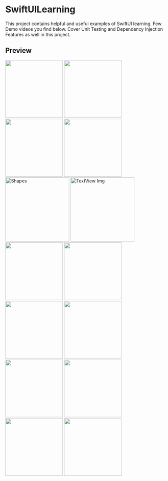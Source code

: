 # SwiftUILearning
This project contains helpful and useful examples of SwiftUI learning.
Few Demo videos you find below.
Cover Unit Testing and Dependency Injection Features as well in this project.
## Preview ##
<img src="https://github.com/TannuKaushk/SwiftUILearning/assets/68506215/40441d33-195c-450c-8b8e-a35ce6530011.gif" width="180">
<img src="https://github.com/TannuKaushk/SwiftUILearning/assets/68506215/e49cba46-cf3b-4115-9b5d-40b0759566b6.gif" width="180">
<img src="https://github.com/TannuKaushk/SwiftUILearning/assets/68506215/24bc9ede-2b44-44a3-bc93-c008f47dedd9.gif" width="180">
<img src="https://github.com/TannuKaushk/SwiftUILearning/assets/68506215/a16e6aa4-79ef-4fab-87f2-7e035cfa6d3c.gif" width="180">
<img width="200" alt="Shapes" src="https://github.com/TannuKaushk/SwiftUILearning/assets/68506215/543048c0-11bf-47c9-a491-197ba4a3a9e4">
<img width="200" alt="TextView Img" src="https://github.com/TannuKaushk/SwiftUILearning/assets/68506215/8e7f3fd0-f5c0-4449-88d6-e115808fdce7">
<img src="https://github.com/TannuKaushk/SwiftUILearning/assets/68506215/1957e9a8-2af4-40f9-ae6a-1a455b029051.gif" width="180">
<img src="https://github.com/TannuKaushk/SwiftUILearning/assets/68506215/d42d8bfb-5977-4123-b6aa-1281ca5de736.gif" width="180">
<img src="https://github.com/TannuKaushk/SwiftUILearning/assets/68506215/67f3d3e0-4145-4fe6-808e-c2328f8f953f.gif" width="180">
<img src="https://github.com/TannuKaushk/SwiftUILearning/assets/68506215/cc898c98-341c-4766-8bf8-dd53c00bcbd9.gif" width="180">
<img src="https://github.com/TannuKaushk/SwiftUILearning/assets/68506215/ee942d09-07f3-4f14-83e5-74752d316b3f.gif" width="180">
<img src="https://github.com/TannuKaushk/SwiftUILearning/assets/68506215/42a0bc68-628f-45a2-9c88-ce35594a61a5.gif" width="180">
<img src="https://github.com/TannuKaushk/SwiftUILearning/assets/68506215/5af94554-0ac0-43d5-94a9-ad224d209b99.gif" width="180">
<img src="https://github.com/TannuKaushk/SwiftUILearning/assets/68506215/d0ae8012-e7c3-4371-b403-ed7ea4dbec17.gif" width="180">

